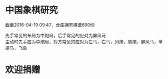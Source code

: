 # 中国象棋研究
截至2016-04-19 09:47，仓库拥有棋谱690份<br>

先手常见的布局为中炮局，后手常见的应对为屏风马<br>
主动时先手应为中炮局，对方常见的应对为左马，右马，列炮，顺炮，屏风马，单提马，飞象<br>
# 欢迎捐赠

